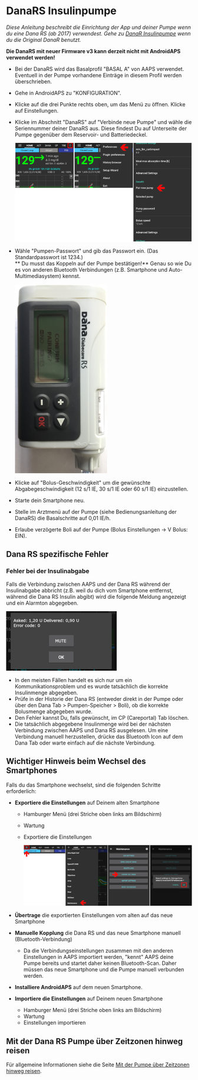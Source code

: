 # DanaRS Insulinpumpe

*Diese Anleitung beschreibt die Einrichtung der App und deiner Pumpe wenn du eine Dana RS (ab 2017) verwendest. Gehe zu [DanaR Insulinpumpe](./DanaR-Insulin-Pump) wenn du die Original DanaR benutzt.*

**Die DanaRS mit neuer Firmware v3 kann derzeit nicht mit AndroidAPS verwendet werden!**

* Bei der DanaRS wird das Basalprofil "BASAL A" von AAPS verwendet. Eventuell in der Pumpe vorhandene Einträge in diesem Profil werden überschrieben.

* Gehe in AndroidAPS zu "KONFIGURATION".

* Klicke auf die drei Punkte rechts oben, um das Menü zu öffnen. Klicke auf Einstellungen.

* Klicke im Abschnitt "DanaRS" auf "Verbinde neue Pumpe" und wähle die Seriennummer deiner DanaRS aus. Diese findest Du auf Unterseite der Pumpe gegenüber dem Reservoir- und Batteriedeckel.
  
  ![Dana RS mit AndroidAPS verbinden](../images/AAPS_DanaRSPairing.png)

* Wähle "Pumpen-Passwort" und gib das Passwort ein. (Das Standardpasswort ist 1234.)   
  ** Du musst das Koppeln auf der Pumpe bestätigen!** Genau so wie Du es von anderen Bluetooth Verbindungen (z.B. Smartphone und Auto-Multimediasystem) kennst.
  
  ![Bestätigung der Verbindung auf der Dana RS](../images/DanaRS_Pairing.png)

* Klicke auf "Bolus-Geschwindigkeit" um die gewünschte Abgabegeschwindigkeit (12 s/1 IE, 30 s/1 IE oder 60 s/1 IE) einzustellen.

* Starte dein Smartphone neu.

* Stelle im Arztmenü auf der Pumpe (siehe Bedienungsanleitung der DanaRS) die Basalschritte auf 0,01 IE/h.

* Erlaube verzögerte Boli auf der Pumpe (Bolus Einstellungen -> V Bolus: EIN).

## Dana RS spezifische Fehler

### Fehler bei der Insulinabgabe

Falls die Verbindung zwischen AAPS und der Dana RS während der Insulinabgabe abbricht (z.B. weil du dich vom Smartphone entfernst, während die Dana RS Insulin abgibt) wird die folgende Meldung angezeigt und ein Alarmton abgegeben.

![Alarm Abgabefehler](../images/DanaRS_Error_bolus.png)

* In den meisten Fällen handelt es sich nur um ein Kommunikationsproblem und es wurde tatsächlich die korrekte Insulinmenge abgegeben.
* Prüfe in der Historie der Dana RS (entweder direkt in der Pumpe oder über den Dana Tab > Pumpen-Speicher > Boli), ob die korrekte Bolusmenge abgegeben wurde.
* Den Fehler kannst Du, falls gewünscht, im CP (Careportal) Tab löschen.
* Die tatsächlich abgegebene Insulinmenge wird bei der nächsten Verbindung zwischen AAPS und Dana RS ausgelesen. Um eine Verbindung manuell herzustellen, drücke das Bluetooth Icon auf dem Dana Tab oder warte einfach auf die nächste Verbindung.

## Wichtiger Hinweis beim Wechsel des Smartphones

Falls du das Smartphone wechselst, sind die folgenden Schritte erforderlich:

* **Exportiere die Einstellungen** auf Deinem alten Smartphone
  
  * Hamburger Menü (drei Striche oben links am Bildschirm)
  * Wartung
  * Exportiere die Einstellungen
    
    ![AAPS Einstellungen exportieren](../images/AAPS_ExportSettings.png)

* **Übertrage** die exportierten Einstellungen vom alten auf das neue Smartphone

* **Manuelle Kopplung** die Dana RS und das neue Smartphone manuell (Bluetooth-Verbindung) 
  * Da die Verbindungseinstellungen zusammen mit den anderen Einstellungen in AAPS importiert werden, "kennt" AAPS deine Pumpe bereits und startet daher keinen Bluetooth-Scan. Daher müssen das neue Smartphone und die Pumpe manuell verbunden werden.
* **Installiere AndroidAPS** auf dem neuen Smartphone.
* **Importiere die Einstellungen** auf Deinem neuen Smartphone 
  * Hamburger Menü (drei Striche oben links am Bildschirm)
  * Wartung
  * Einstellungen importieren

## Mit der Dana RS Pumpe über Zeitzonen hinweg reisen

Für allgemeine Informationen siehe die Seite [Mit der Pumpe über Zeitzonen hinweg reisen](../Usage/Timezone-traveling#danarv2-danars).